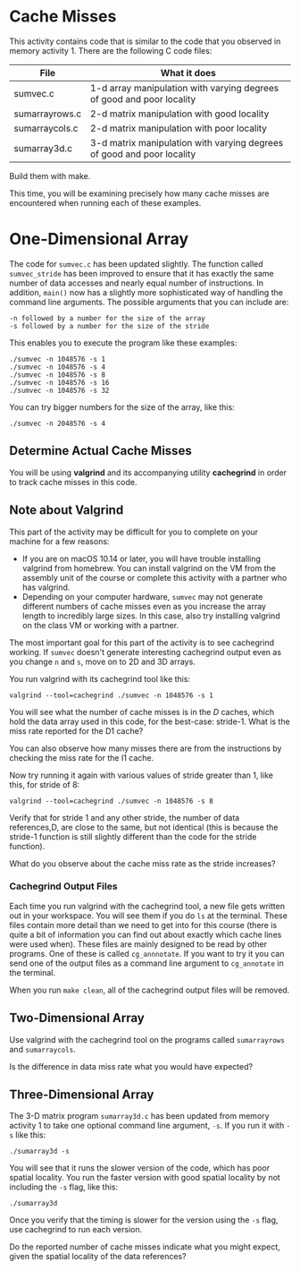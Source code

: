 # Cache Misses

This activity contains code that is similar to the code that you observed in memory activity 1. There are the following C code files:

| File          | What it does           |
| ------------- |-------------|
| sumvec.c      | 1-d array manipulation with varying degrees of good and poor locality |
| sumarrayrows.c     | 2-d matrix manipulation with good locality      |
| sumarraycols.c | 2-d matrix manipulation with poor locality        |
| sumarray3d.c | 3-d matrix manipulation with varying degrees of good and poor locality       |

Build them with make.

This time, you will be examining precisely how many cache misses are encountered when running each of these examples.

# One-Dimensional Array

The code for `sumvec.c` has been updated slightly. The function called `sumvec_stride` has been improved to ensure that it has exactly the same number of data accesses and nearly equal number of instructions. In addition, `main()` now has a slightly more sophisticated way of handling the command line arguments. The possible arguments that you can include are:

    -n followed by a number for the size of the array
    -s followed by a number for the size of the stride

This enables you to execute the program like these examples:

    ./sumvec -n 1048576 -s 1
    ./sumvec -n 1048576 -s 4
    ./sumvec -n 1048576 -s 8
    ./sumvec -n 1048576 -s 16
    ./sumvec -n 1048576 -s 32

You can try bigger numbers for the size of the array, like this:

    ./sumvec -n 2048576 -s 4
    
## Determine Actual Cache Misses

You will be using **valgrind** and its accompanying utility **cachegrind** in
order to track cache misses in this code. 

## Note about Valgrind

This part of the activity may be difficult for you to complete on your machine for a few reasons:

* If you are on macOS 10.14 or later, you will have trouble installing valgrind from homebrew. You can install valgrind on the VM from the assembly unit of the course or complete this activity with a partner who has valgrind.  
* Depending on your computer hardware, `sumvec` may not generate different numbers of cache misses even as you increase the array length to incredibly large sizes. In this case, also try installing valgrind on the class VM or working with a partner.

The most important goal for this part of the activity is to see cachegrind working. If `sumvec` doesn't generate interesting cachegrind output even as you change `n` and `s`, move on to 2D and 3D arrays.

You run valgrind with its cachegrind tool like this:

    valgrind --tool=cachegrind ./sumvec -n 1048576 -s 1

You will see what the number of cache misses is in the *D* caches, which hold the data array used in this code, for the best-case: stride-1. What is the miss rate reported for the D1 cache?

You can also observe how many misses there are from the instructions by checking the miss rate for the I1 cache.

Now try running it again with various values of stride greater than 1, like this, for stride of 8:

    valgrind --tool=cachegrind ./sumvec -n 1048576 -s 8

Verify that for stride 1 and any other stride, the number of data references,D, are close to the same, but not identical (this is because the stride-1 function is still slightly different than the code for the stride function).

What do you observe about the cache miss rate as the stride increases?

### Cachegrind Output Files

Each time you run valgrind with the cachegrind tool, a new file gets written out in your workspace. You will see them if you do `ls` at the terminal. These files contain more detail than we need to get into for this course (there is quite a bit of information you can find out about exactly which cache lines were used when). These files are mainly designed to be read by other programs. One of these is called `cg_annnotate`. If you want to try it you can send one of the output files as a command line argument to `cg_annotate` in the terminal.

When you run `make clean`, all of the cachegrind output files will be removed.

## Two-Dimensional Array

Use valgrind with the cachegrind tool on the programs called `sumarrayrows` and `sumarraycols`.

Is the difference in data miss rate what you would have expected?

## Three-Dimensional Array

The 3-D matrix program `sumarray3d.c` has been updated from memory activity 1 to take one optional command line argument, `-s`. If you run it with `-s` like this:

    ./sumarray3d -s

You will see that it runs the slower version of the code, which has poor spatial locality. You run the faster version with good spatial locality by not including the `-s` flag, like this:

    ./sumarray3d
    
Once you verify that the timing is slower for the version using the `-s` flag, use cachegrind to run each version.

Do the reported number of cache misses indicate what you might expect, given the spatial locality of the data references?

